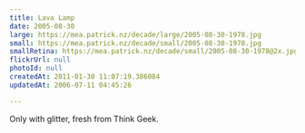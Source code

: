 ```yaml
---
title: Lava Lamp
date: 2005-08-30
large: https://mea.patrick.nz/decade/large/2005-08-30-1978.jpg
small: https://mea.patrick.nz/decade/small/2005-08-30-1978.jpg
smallRetina: https://mea.patrick.nz/decade/small/2005-08-30-1978@2x.jpg
flickrUrl: null
photoId: null
createdAt: 2011-01-30 11:07:19.386084
updatedAt: 2006-07-11 04:45:26

---
```

Only with glitter, fresh from Think Geek.
